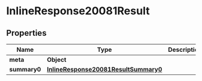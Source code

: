 # InlineResponse20081Result

## Properties
Name | Type | Description | Notes
------------ | ------------- | ------------- | -------------
**meta** | **Object** |  | 
**summary0** | [**InlineResponse20081ResultSummary0**](InlineResponse20081ResultSummary0.md) |  | 
